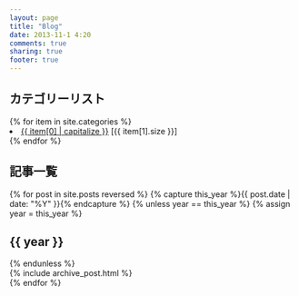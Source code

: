 ```yaml
---
layout: page
title: "Blog"
date: 2013-11-1 4:20
comments: true
sharing: true
footer: true
---
```


<section id="category_list">
<h1>カテゴリーリスト</h1>
{% for item in site.categories %}
  <li>
  <a href="/blog/{{ item[0] }}/">{{ item[0] | capitalize }}</a> [{{ item[1].size }}]
  </li>
{% endfor %}
</section>

<section id="entry_list">
<h1>記事一覧</h1>
{% for post in site.posts reversed %}
{% capture this_year %}{{ post.date | date: "%Y" }}{% endcapture %}
{% unless year == this_year %}
  {% assign year = this_year %}
  <h2>{{ year }}</h2>
{% endunless %}
<article>
{% include archive_post.html %}
</article>
{% endfor %}
</section>

